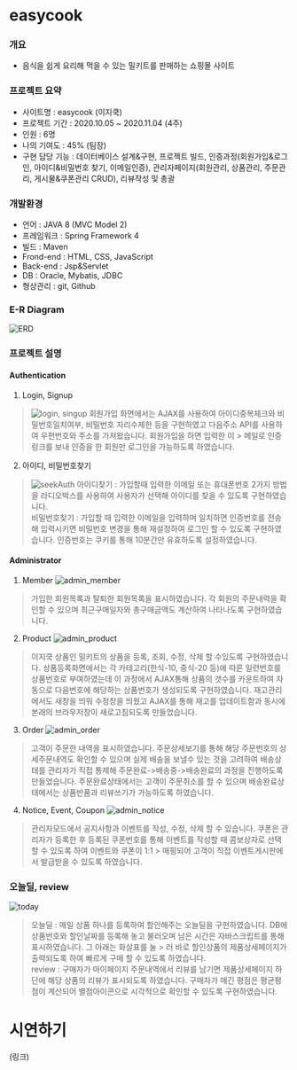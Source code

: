 # easycook
### 개요
+ 음식을 쉽게 요리해 먹을 수 있는 밀키트를 판매하는 쇼핑몰 사이트

### 프로젝트 요약
+ 사이트명 : easycook (이지쿡)
+ 프로젝트 기간 : 2020.10.05 ~ 2020.11.04 (4주)
+ 인원 : 6명
+ 나의 기여도 : 45% (팀장)
+ 구현 담당 기능 : 데이터베이스 설계&구현, 프로젝트 빌드, 인증과정(회원가입&로그인, 아이디&비밀번호 찾기, 이메일인증), 관리자페이지(회원관리, 상품관리, 주문관리, 게시물&쿠폰관리 CRUD), 리뷰작성 및 총괄

### 개발환경
+ 언어 : JAVA 8 (MVC Model 2)
+ 프레임워크 : Spring Framework 4
+ 빌드 : Maven
+ Frond-end : HTML, CSS, JavaScript
+ Back-end : Jsp&Servlet
+ DB : Oracle, Mybatis, JDBC
+ 형상관리 : git, Github

### E-R Diagram
![ERD](https://user-images.githubusercontent.com/48157259/98438808-fefb6580-212f-11eb-9c95-193b086c5f43.jpg)

### 프로젝트 설명
#### Authentication
1. Login, Signup
> ![login, singup](https://user-images.githubusercontent.com/48157259/98440432-ff016280-213b-11eb-9db0-61ca820cb9e6.png)
> 회원가입 화면에서는 AJAX를 사용하여 아이디중복체크와 비밀번호일치여부, 비밀번호 자리수제한 등을 구현하였고 다음주소 API를 사용하여 우편번호와 주소를 가져왔습니다. 회원가입을 하면 입력한 이 > 메일로 인증링크를 보내 인증을 한 회원만 로그인을 가능하도록 하였습니다.


2. 아이디, 비밀번호찾기
> ![seekAuth](https://user-images.githubusercontent.com/48157259/98440175-82ba4f80-213a-11eb-86ba-a667854c83df.png)
> 아이디찾기 : 가입할때 입력한 이메일 또는 휴대폰번호 2가지 방법을 라디오박스를 사용하여 사용자가 선택해 아이디를 찾을 수 있도록 구현하였습니다. <br>
> 비밀번호찾기 : 가입할 때 입력한 이메일을 입력하며 일치하면 인증번호를 전송해 입력시키면 비밀번호 변경을 통해 재설정하여 로그인 할 수 있도록 구현하였습니다. 인증번호는 쿠키를 통해 10분간만 유효하도록 설정하였습니다.

#### Administrator
1. Member
![admin_member](https://user-images.githubusercontent.com/48157259/98440637-315f8f80-213d-11eb-8211-23b0e1ad4efa.png)
> 가입한 회원목록과 탈퇴한 회원목록을 표시하였습니다. 각 회원의 주문내력을 확인할 수 있으며 최근구매일자와 총구매금액도 계산하여 나타나도록 구현하였습니다.


2. Product
![admin_product](https://user-images.githubusercontent.com/48157259/98440697-7be10c00-213d-11eb-9395-92dbe058c3d4.png)
> 이지쿡 상품인 밀키트의 상품을 등록, 조회, 수정, 삭제 할 수있도록 구현하였습니다. 상품등록화면에서는 각 카테고리(한식-10, 중식-20 등)에 따른 일련번호를 상품번호로 부여하였는데 이 과정에서 AJAX통해 상품의 갯수를 카운트하여 자동으로 다음번호에 해당하는 상품번호가 생성되도록 구현하였습니다. 재고관리에서도 새창을 띄워 수정창을 띄웠고 AJAX를 통해 재고를 업데이트함과 동시에 본래의 브라우저창이 새로고침되도록 만들었습니다.


3. Order
![admin_order](https://user-images.githubusercontent.com/48157259/98440781-088bca00-213e-11eb-9723-7028d8ecd730.png)
> 고객이 주문한 내역을 표시하였습니다. 주문상세보기를 통해 해당 주문번호의 상세주문내역도 확인할 수 있으며 실제 배송을 보낼수 있는 것을 고려하여 배송상태를 관리자가 직접 통제해 주문완료->배송중->배송완료의 과정을 진행하도록 만들었습니다. 주문완료상태에서는 고객이 주문취소를 할 수 있으며 배송완료상태에서는 상품반품과 리뷰쓰기가 가능하도록 하였습니다.


4. Notice, Event, Coupon
![admin_notice](https://user-images.githubusercontent.com/48157259/98440849-894ac600-213e-11eb-9f7b-369e6e1fc5e9.png)
> 관리자모드에서 공지사항과 이벤트를 작성, 수정, 삭제 할 수 있습니다. 쿠폰은 관리자가 등록한 후 등록된 쿠폰번호를 통해 이벤트를 작성할 때 콤보상자로 선택할 수 있도록 하여 이벤트와 쿠폰이 1:1  > 매핑되어 고객이 직접 이벤트게시판에서 발급받을 수 있도록 하였습니다.


### 오늘딜, review
![today](https://user-images.githubusercontent.com/48157259/98441039-c9f70f00-213f-11eb-9667-4eafb92b01d4.png)
> 오늘딜 : 매일 상품 하나를 등록하여 할인해주는 오늘딜을 구현하였습니다. DB에 상품번호와 할인날짜를 등록해 놓고 불러오며 남은 시간은 자바스크립트를 통해 표시하였습니다. 그 아래는 화살표를 눌  > 러 바로 할인상품의 제품상세페이지가 출력되도록 하여 빠르게 구매 할 수 있도록 하였습니다.    
> review : 구매자가 마이페이지 주문내역에서 리뷰를 남기면 제품상세페이지 하단에 해당 상품의 리뷰가 표시되도록 하였습니다. 구매자가 매긴 평점은 평균평점이 계산되어 별점아이콘으로 시각적으로 확인할 수 있도록 구현하였습니다.

# 시연하기
(링크)
